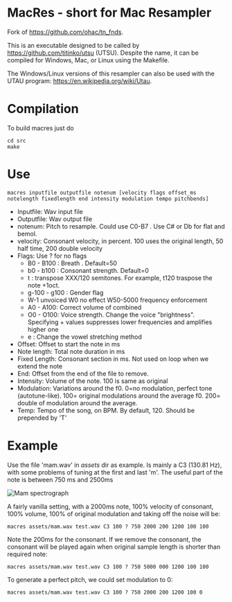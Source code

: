 # MacRes - short for Mac Resampler

Fork of https://github.com/ohac/tn_fnds.

This is an executable designed to be called by https://github.com/titinko/utsu (UTSU).
Despite the name, it can be compiled for Windows, Mac, or Linux using the Makefile.

The Windows/Linux versions of this resampler can also be used with the UTAU program:
https://en.wikipedia.org/wiki/Utau.


# Compilation

To build macres just do
```
cd src
make
```


# Use

```
macres inputfile outputfile notenum [velocity flags offset_ms notelength fixedlength end intensity modulation tempo pitchbends]
```

* Inputfile: Wav input file
* Outputfile: Wav output file
* notenum: Pitch to resample. Could use C0-B7 . Use C# or Db for flat and bemol.
* velocity: Consonant velocity, in percent. 100 uses the original length, 50 half time, 200 double velocity
* Flags: Use ? for no flags
  * B0 - B100 : Breath . Default=50
  * b0 - b100 : Consonant strength. Default=0
  * t<XXX> : transpose XXX/120 semitones. For example, t120 traspose the note +1oct. 
  * g-100 - g100 : Gender flag
  * W-1 unvoiced W0 no effect W50-5000 frequency enforcement
  * A0 - A100: Correct volume of combined
  * O0 - O100: Voice strength. Change the voice "brightness". Specifying + values suppresses lower frequencies and amplifies higher one
  * e : Change the vowel stretching method
* Offset: Offset to start the note in ms 
* Note length: Total note duration in ms
* Fixed Length: Consonant section in ms. Not used on loop when we extend the note 
* End: Offset from the end of the file to remove.
* Intensity: Volume of the note. 100 is same as original
* Modulation: Variations around the f0. 0=no modulation, perfect tone (autotune-like). 100= original modulations around the average f0. 200= double of modulation around the average.
* Temp: Tempo of the song, on BPM. By default, 120. Should be prepended by 'T'

# Example

Use the file 'mam.wav' in *assets* dir as example. Is mainly a C3 (130.81 Hz), with some problems of tuning at the first and last 'm'. The useful part of the note is between 750 ms and 2500ms

![Mam spectrograph](assests/mam.png "Mam spectrograph")

A fairly vanilla setting, with a 2000ms note, 100% velocity of consonant, 100% volume, 100% of original modulation and taking off the noise will be:
```
macres assets/mam.wav test.wav C3 100 ? 750 2000 200 1200 100 100
```

Note the 200ms for the consonant. If we remove the consonant, the consonant will be played again when original sample length is shorter than required note:

```
macres assets/mam.wav test.wav C3 100 ? 750 5000 000 1200 100 100
```

To generate a perfect pitch, we could set modulation to 0:
```
macres assets/mam.wav test.wav C3 100 ? 750 2000 200 1200 100 0
```

